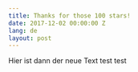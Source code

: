 ```yaml
---
title: Thanks for those 100 stars!
date: 2017-12-02 00:00:00 Z
lang: de
layout: post
---
```


Hier ist dann der neue Text test test


